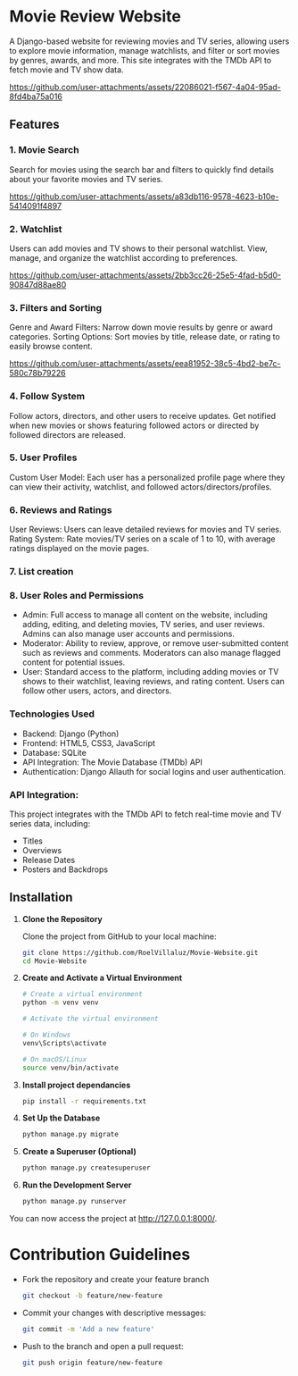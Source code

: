 # **Movie Review Website**
A Django-based website for reviewing movies and TV series, allowing users to explore movie information, manage watchlists, and filter or sort movies by genres, awards, and more. This site integrates with the TMDb API to fetch movie and TV show data.

https://github.com/user-attachments/assets/22086021-f567-4a04-95ad-8fd4ba75a016


## Features

### 1. **Movie Search**
Search for movies using the search bar and filters to quickly find details about your favorite movies and TV series.

https://github.com/user-attachments/assets/a83db116-9578-4623-b10e-5414091f4897

### 2. **Watchlist**
Users can add movies and TV shows to their personal watchlist.
View, manage, and organize the watchlist according to preferences.

https://github.com/user-attachments/assets/2bb3cc26-25e5-4fad-b5d0-90847d88ae80

### 3. **Filters and Sorting**
Genre and Award Filters: Narrow down movie results by genre or award categories.
Sorting Options: Sort movies by title, release date, or rating to easily browse content.

https://github.com/user-attachments/assets/eea81952-38c5-4bd2-be7c-580c78b79226

### 4. **Follow System**
Follow actors, directors, and other users to receive updates.
Get notified when new movies or shows featuring followed actors or directed by followed directors are released.
### 5. **User Profiles**
Custom User Model: Each user has a personalized profile page where they can view their activity, watchlist, and followed actors/directors/profiles.
### 6. **Reviews and Ratings**
User Reviews: Users can leave detailed reviews for movies and TV series.
Rating System: Rate movies/TV series on a scale of 1 to 10, with average ratings displayed on the movie pages.
### 7. **List creation**

### 8. **User Roles and Permissions**
* Admin: Full access to manage all content on the website, including adding, editing, and deleting movies, TV series, and user reviews. Admins can also manage user accounts and permissions.
* Moderator: Ability to review, approve, or remove user-submitted content such as reviews and comments. Moderators can also manage flagged content for potential issues.
* User: Standard access to the platform, including adding movies or TV shows to their watchlist, leaving reviews, and rating content. Users can follow other users, actors, and directors.

### **Technologies Used**
- Backend: Django (Python)
- Frontend: HTML5, CSS3, JavaScript
- Database: SQLite
- API Integration: The Movie Database (TMDb) API
- Authentication: Django Allauth for social logins and user authentication.

### **API Integration:**
This project integrates with the TMDb API to fetch real-time movie and TV series data, including:

- Titles
- Overviews
- Release Dates
- Posters and Backdrops

## Installation

1. **Clone the Repository**

   Clone the project from GitHub to your local machine:

   ```bash
   git clone https://github.com/RoelVillaluz/Movie-Website.git
   cd Movie-Website
2. **Create and Activate a Virtual Environment**
    ``` bash
    # Create a virtual environment
    python -m venv venv

    # Activate the virtual environment

    # On Windows
    venv\Scripts\activate

    # On macOS/Linux
    source venv/bin/activate

3. **Install project dependancies**
   ```bash
   pip install -r requirements.txt

4. **Set Up the Database**
   ```bash
   python manage.py migrate

5. **Create a Superuser (Optional)**
   ```bash
   python manage.py createsuperuser

6. **Run the Development Server**
   ```bash
   python manage.py runserver
You can now access the project at http://127.0.0.1:8000/.

# Contribution Guidelines
- Fork the repository and create your feature branch
   ```bash
   git checkout -b feature/new-feature

- Commit your changes with descriptive messages:
   ```bash
   git commit -m 'Add a new feature'

- Push to the branch and open a pull request:
  ```bash
  git push origin feature/new-feature
